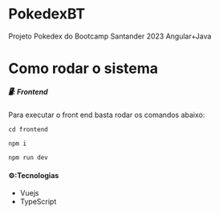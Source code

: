 # PokedexBT
Projeto Pokedex do Bootcamp Santander 2023 Angular+Java

# Como rodar o sistema

##### 🖥️: Frontend

Para executar o front end basta rodar os comandos abaixo:

```shell
cd frontend
```

```shell
npm i
```

```shell
npm run dev
```

#### ⚙️:Tecnologias

- Vuejs
- TypeScript

